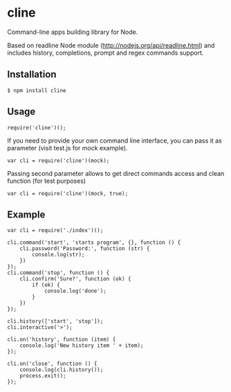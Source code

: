 cline
=====

Command-line apps building library for Node.

Based on readline Node module (http://nodejs.org/api/readline.html) and includes history, completions, prompt
and regex commands support.

## Installation

    $ npm install cline

## Usage

    require('cline')();

  If you need to provide your own command line interface, you can pass it as parameter (visit test.js for mock example).

    var cli = require('cline')(mock);

  Passing second parameter allows to get direct commands access and clean function (for test purposes)

    var cli = require('cline')(mock, true);


## Example

    var cli = require('./index')();

    cli.command('start', 'starts program', {}, function () {
        cli.password('Password:', function (str) {
            console.log(str);
        })
    });
    cli.command('stop', function () {
        cli.confirm('Sure?', function (ok) {
            if (ok) {
                console.log('done');
            }
        })
    });

    cli.history(['start', 'stop']);
    cli.interactive('>');

    cli.on('history', function (item) {
        console.log('New history item ' + item);
    });

    cli.on('close', function () {
        console.log(cli.history());
        process.exit();
    });



